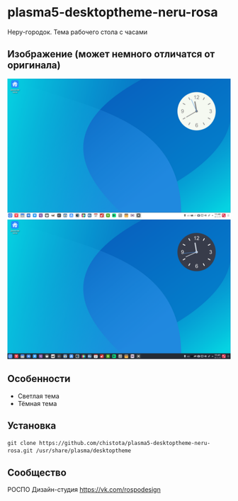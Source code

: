 plasma5-desktoptheme-neru-rosa
==============================

Неру-городок. Тема рабочего стола с часами

## Изображение (может немного отличатся от оригинала)

![Screenshot](screenshot.png)
![Screenshot](screenshot2.png)
## Особенности

* Светлая тема
* Тёмная тема

## Установка

`git clone https://github.com/chistota/plasma5-desktoptheme-neru-rosa.git /usr/share/plasma/desktoptheme
`

## Сообщество
РОСПО Дизайн-студия
https://vk.com/rospodesign

